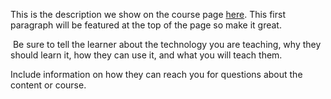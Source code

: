 This is the description we show on the course page [here](https://lab.github.com/Sleinepher/cursorpabasico_platzi). This first paragraph will be featured at the top of the page so make it great.
​

​
Be sure to tell the learner about the technology you are teaching, why they should learn it, how they can use it, and what you will teach them.
​


Include information on how they can reach you for questions about the content or course. 